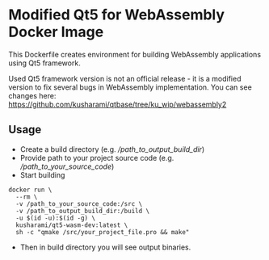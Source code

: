 # Modified Qt5 for WebAssembly Docker Image

This Dockerfile creates environment for building WebAssembly applications using Qt5 framework.

Used Qt5 framework version is not an official release - it is a modified version to fix several bugs in WebAssembly implementation.
You can see changes here: https://github.com/kusharami/qtbase/tree/ku_wip/webassembly2

## Usage

- Create a build directory (e.g. */path_to_output_build_dir*)
- Provide path to your project source code (e.g. */path_to_your_source_code*)
- Start building
```
docker run \
  --rm \
  -v /path_to_your_source_code:/src \
  -v /path_to_output_build_dir:/build \
  -u $(id -u):$(id -g) \
  kusharami/qt5-wasm-dev:latest \
  sh -c "qmake /src/your_project_file.pro && make"
```
- Then in build directory you will see output binaries.
